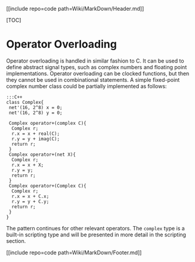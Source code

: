 [[include repo=code path=Wiki/MarkDown/Header.md]]

[TOC]

# Operator Overloading

Operator overloading is handled in similar fashion to C.  It can be used to define abstract signal types, such as complex numbers and floating point implementations.  Operator overloading can be clocked functions, but then they cannot be used in combinational statements.  A simple fixed-point complex number class could be partially implemented as follows:

    :::C++
    class Complex{
     net'(16, 2^8) x = 0;
     net'(16, 2^8) y = 0;

     Complex operator+(complex C){
      Complex r;
      r.x = x + real(C);
      r.y = y + imag(C);
      return r;
     }
     Complex operator+(net X){
      Complex r;
      r.x = x + X;
      r.y = y;
      return r;
     }
     Complex operator+(Complex C){
      Complex r;
      r.x = x + C.x;
      r.y = y + C.y;
      return r;
     }
    }

The pattern continues for other relevant operators.  The `complex` type is a built-in scripting type and will be presented in more detail in the scripting section.

[[include repo=code path=Wiki/MarkDown/Footer.md]]

